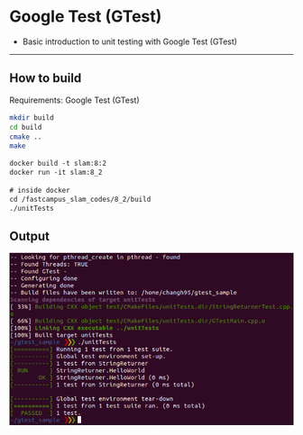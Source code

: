 # Google Test (GTest)

- Basic introduction to unit testing with Google Test (GTest)

---

## How to build

Requirements: Google Test (GTest)

```bash
mkdir build
cd build
cmake ..
make
```

```docker
docker build -t slam:8:2
docker run -it slam:8_2

# inside docker
cd /fastcampus_slam_codes/8_2/build
./unitTests
```

## Output

![](output.png)